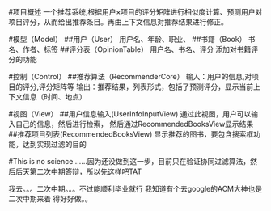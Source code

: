 #项目概述
一个推荐系统,根据用户×项目的评分矩阵进行相似度计算、预测用户对项目评分，从而给出推荐条目。再由上下文信息对推荐结果进行修正。

#模型（Model）
##用户（User）
用户名、年龄、职业、
##书籍（Book）
书名、作者、标签
##评分表（OpinionTable）
用户名、书名、评分
添加对书籍评分的功能

#控制（Control）
##推荐算法（RecommenderCore）
输入：用户的信息,对项目的评分,评分矩阵等
输出：推荐结果，列表形式，包括了预测评分，显示当前上下文信息（时间、地点）

#视图（View）
##用户信息输入(UserInfoInputView)
通过此视图，用户可以输入自己的信息，然后进行检索，
然后通过RecommendedBooksView显示结果
##推荐项目列表(RecommendedBooksView)
显示推荐的图书，要包含搜索框功能，达到实现过滤的目的

#This is no science
......因为还没做到这一步，目前只在验证协同过滤算法，然后后天第二次中期答辩，所以先这样吧TAT

我去。。。二次中期。。。不过能顺利毕业就行
我知道有个去google的ACM大神也是二次中期来着
得好好做。。